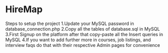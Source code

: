 # HireMap

Steps to setup the project
1.Update your MySQL password in database_connection.php
2.Copy all the tables of database.sql in MySQL
3.First Signup on the platform after that copy-paste all the Insert queries in MySQL
4.If you want to add further more in courses, job listings, and interview faqs do that with their respective Admin pages for convenience
